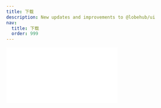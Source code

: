 ```yaml
---
title: 下载
description: New updates and improvements to @lobehub/ui
nav:
  title: 下载
  order: 999
---
```


<embed src="../../CHANGELOG.md"></embed>
